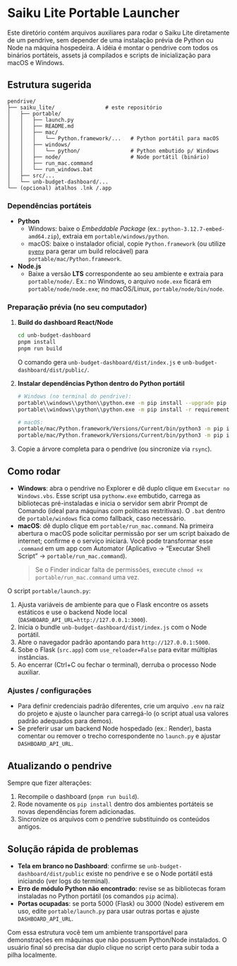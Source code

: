 # Saiku Lite Portable Launcher

Este diretório contém arquivos auxiliares para rodar o Saiku Lite diretamente de um pendrive, sem depender de uma instalação prévia de Python ou Node na máquina hospedeira. A idéia é montar o pendrive com todos os binários portáteis, assets já compilados e scripts de inicialização para macOS e Windows.

## Estrutura sugerida

```
pendrive/
├── saiku_lite/                # este repositório
│   ├── portable/
│   │   ├── launch.py
│   │   ├── README.md
│   │   ├── mac/
│   │   │   └── Python.framework/...   # Python portátil para macOS
│   │   ├── windows/
│   │   │   └── python/                # Python embutido p/ Windows
│   │   ├── node/                      # Node portátil (binário)
│   │   ├── run_mac.command
│   │   └── run_windows.bat
│   ├── src/...
│   └── unb-budget-dashboard/...
└── (opcional) atalhos .lnk /.app
```

### Dependências portáteis

- **Python**  
  - Windows: baixe o *Embeddable Package* (ex.: `python-3.12.7-embed-amd64.zip`), extraia em `portable/windows/python`.  
  - macOS: baixe o instalador oficial, copie `Python.framework` (ou utilize [`pyenv`](https://github.com/pyenv/pyenv) para gerar um build relocável) para `portable/mac/Python.framework`.
- **Node.js**  
  - Baixe a versão **LTS** correspondente ao seu ambiente e extraia para `portable/node/`. Ex.: no Windows, o arquivo `node.exe` ficará em `portable/node/node.exe`; no macOS/Linux, `portable/node/bin/node`.

### Preparação prévia (no seu computador)

1. **Build do dashboard React/Node**
   ```bash
   cd unb-budget-dashboard
   pnpm install
   pnpm run build
   ```
   O comando gera `unb-budget-dashboard/dist/index.js` e `unb-budget-dashboard/dist/public/`.

2. **Instalar dependências Python dentro do Python portátil**
   ```bash
   # Windows (no terminal do pendrive):
   portable\\windows\\python\\python.exe -m pip install --upgrade pip
   portable\\windows\\python\\python.exe -m pip install -r requirements.txt

   # macOS:
   portable/mac/Python.framework/Versions/Current/bin/python3 -m pip install --upgrade pip
   portable/mac/Python.framework/Versions/Current/bin/python3 -m pip install -r requirements.txt
   ```

3. Copie a árvore completa para o pendrive (ou sincronize via `rsync`).

## Como rodar

- **Windows**: abra o pendrive no Explorer e dê duplo clique em `Executar no Windows.vbs`. Esse script usa `pythonw.exe` embutido, carrega as bibliotecas pré-instaladas e inicia o servidor sem abrir Prompt de Comando (ideal para máquinas com políticas restritivas). O `.bat` dentro de `portable/windows` fica como fallback, caso necessário.
- **macOS**: dê duplo clique em `portable/run_mac.command`. Na primeira abertura o macOS pode solicitar permissão por ser um script baixado de internet; confirme e o serviço iniciará. Você pode transformar esse `.command` em um app com Automator (Aplicativo → “Executar Shell Script” → `portable/run_mac.command`).
  > Se o Finder indicar falta de permissões, execute `chmod +x portable/run_mac.command` uma vez.

O script `portable/launch.py`:

1. Ajusta variáveis de ambiente para que o Flask encontre os assets estáticos e use o backend Node local (`DASHBOARD_API_URL=http://127.0.0.1:3000`).
2. Inicia o bundle `unb-budget-dashboard/dist/index.js` com o Node portátil.
3. Abre o navegador padrão apontando para `http://127.0.0.1:5000`.
4. Sobe o Flask (`src.app`) com `use_reloader=False` para evitar múltiplas instâncias.
5. Ao encerrar (Ctrl+C ou fechar o terminal), derruba o processo Node auxiliar.

### Ajustes / configurações

- Para definir credenciais padrão diferentes, crie um arquivo `.env` na raiz do projeto e ajuste o launcher para carregá-lo (o script atual usa valores padrão adequados para demos).
- Se preferir usar um backend Node hospedado (ex.: Render), basta comentar ou remover o trecho correspondente no `launch.py` e ajustar `DASHBOARD_API_URL`.

## Atualizando o pendrive

Sempre que fizer alterações:

1. Recompile o dashboard (`pnpm run build`).
2. Rode novamente os `pip install` dentro dos ambientes portáteis se novas dependências forem adicionadas.
3. Sincronize os arquivos com o pendrive substituindo os conteúdos antigos.

## Solução rápida de problemas

- **Tela em branco no Dashboard**: confirme se `unb-budget-dashboard/dist/public` existe no pendrive e se o Node portátil está iniciando (ver logs do terminal).
- **Erro de módulo Python não encontrado**: revise se as bibliotecas foram instaladas no Python portátil (os comandos `pip` acima).
- **Portas ocupadas**: se porta 5000 (Flask) ou 3000 (Node) estiverem em uso, edite `portable/launch.py` para usar outras portas e ajuste `DASHBOARD_API_URL`.

Com essa estrutura você tem um ambiente transportável para demonstrações em máquinas que não possuem Python/Node instalados. O usuário final só precisa dar duplo clique no script certo para subir toda a pilha localmente.
